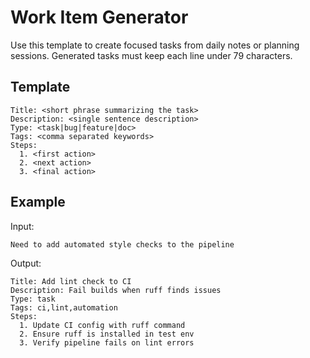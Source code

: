 # Work Item Generator

Use this template to create focused tasks from daily notes or planning
sessions. Generated tasks must keep each line under 79 characters.

## Template

```
Title: <short phrase summarizing the task>
Description: <single sentence description>
Type: <task|bug|feature|doc>
Tags: <comma separated keywords>
Steps:
  1. <first action>
  2. <next action>
  3. <final action>
```

## Example

Input:
```
Need to add automated style checks to the pipeline
```

Output:
```
Title: Add lint check to CI
Description: Fail builds when ruff finds issues
Type: task
Tags: ci,lint,automation
Steps:
  1. Update CI config with ruff command
  2. Ensure ruff is installed in test env
  3. Verify pipeline fails on lint errors
```
